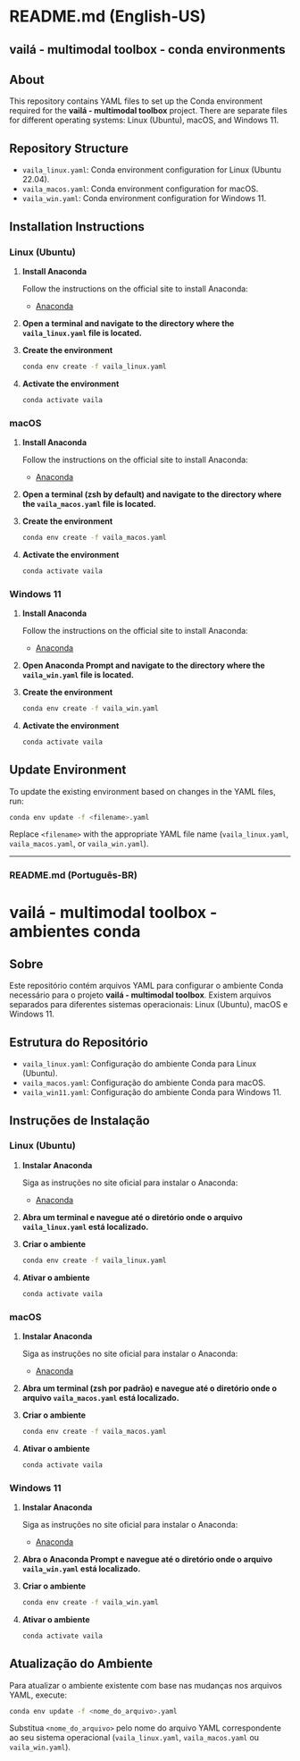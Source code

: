 # README.md (English-US)

## vailá - multimodal toolbox - conda environments

## About

This repository contains YAML files to set up the Conda environment required for the **vailá - multimodal toolbox** project. There are separate files for different operating systems: Linux (Ubuntu), macOS, and Windows 11.

## Repository Structure

- `vaila_linux.yaml`: Conda environment configuration for Linux (Ubuntu 22.04).
- `vaila_macos.yaml`: Conda environment configuration for macOS.
- `vaila_win.yaml`: Conda environment configuration for Windows 11.

## Installation Instructions

### Linux (Ubuntu)

1. **Install Anaconda**

   Follow the instructions on the official site to install Anaconda:
   - [Anaconda](https://www.anaconda.com/products/individual)

2. **Open a terminal and navigate to the directory where the `vaila_linux.yaml` file is located.**

3. **Create the environment**

   ```bash
   conda env create -f vaila_linux.yaml

   ```

4. **Activate the environment**

   ```bash
   conda activate vaila

   ```

### macOS

1. **Install Anaconda**

   Follow the instructions on the official site to install Anaconda:
   - [Anaconda](https://www.anaconda.com/products/individual)

2. **Open a terminal (zsh by default) and navigate to the directory where the `vaila_macos.yaml` file is located.**

3. **Create the environment**

   ```zsh
   conda env create -f vaila_macos.yaml
   ```

4. **Activate the environment**

   ```zsh
   conda activate vaila
   ```

### Windows 11

1. **Install Anaconda**

   Follow the instructions on the official site to install Anaconda:
   - [Anaconda](https://www.anaconda.com/products/individual)

2. **Open Anaconda Prompt and navigate to the directory where the `vaila_win.yaml` file is located.**

3. **Create the environment**

   ```bash
   conda env create -f vaila_win.yaml
   ```

4. **Activate the environment**

   ```bash
   conda activate vaila
   ```

## Update Environment

To update the existing environment based on changes in the YAML files, run:

```bash
conda env update -f <filename>.yaml
```

Replace `<filename>` with the appropriate YAML file name (`vaila_linux.yaml`, `vaila_macos.yaml`, or `vaila_win.yaml`).

---

### README.md (Português-BR)

# vailá - multimodal toolbox - ambientes conda

## Sobre

Este repositório contém arquivos YAML para configurar o ambiente Conda necessário para o projeto **vailá - multimodal toolbox**. Existem arquivos separados para diferentes sistemas operacionais: Linux (Ubuntu), macOS e Windows 11.

## Estrutura do Repositório

- `vaila_linux.yaml`: Configuração do ambiente Conda para Linux (Ubuntu).
- `vaila_macos.yaml`: Configuração do ambiente Conda para macOS.
- `vaila_win11.yaml`: Configuração do ambiente Conda para Windows 11.

## Instruções de Instalação

### Linux (Ubuntu)

1. **Instalar Anaconda**

   Siga as instruções no site oficial para instalar o Anaconda:
   - [Anaconda](https://www.anaconda.com/products/individual)

2. **Abra um terminal e navegue até o diretório onde o arquivo `vaila_linux.yaml` está localizado.**

3. **Criar o ambiente**

   ```bash
   conda env create -f vaila_linux.yaml

   ```

4. **Ativar o ambiente**

   ```bash
   conda activate vaila
   ```

### macOS

1. **Instalar Anaconda**

   Siga as instruções no site oficial para instalar o Anaconda:
   - [Anaconda](https://www.anaconda.com/products/individual)

2. **Abra um terminal (zsh por padrão) e navegue até o diretório onde o arquivo `vaila_macos.yaml` está localizado.**

3. **Criar o ambiente**

   ```zsh
   conda env create -f vaila_macos.yaml
   ```

4. **Ativar o ambiente**

   ```zsh
   conda activate vaila
   ```

### Windows 11

1. **Instalar Anaconda**

   Siga as instruções no site oficial para instalar o Anaconda:
   - [Anaconda](https://www.anaconda.com/products/individual)

2. **Abra o Anaconda Prompt e navegue até o diretório onde o arquivo `vaila_win.yaml` está localizado.**

3. **Criar o ambiente**

   ```bash
   conda env create -f vaila_win.yaml
   ```

4. **Ativar o ambiente**

   ```bash
   conda activate vaila
   ```

## Atualização do Ambiente

Para atualizar o ambiente existente com base nas mudanças nos arquivos YAML, execute:

```bash
conda env update -f <nome_do_arquivo>.yaml
```

Substitua `<nome_do_arquivo>` pelo nome do arquivo YAML correspondente ao seu sistema operacional (`vaila_linux.yaml`, `vaila_macos.yaml` ou `vaila_win.yaml`).
